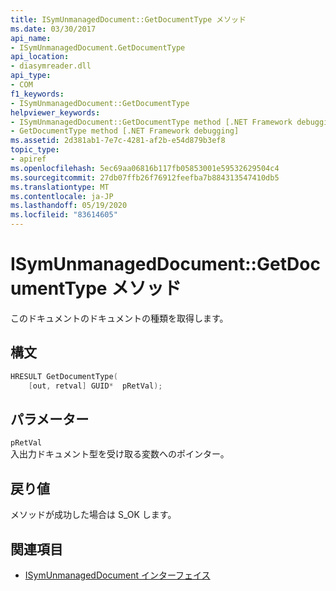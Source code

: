 ```yaml
---
title: ISymUnmanagedDocument::GetDocumentType メソッド
ms.date: 03/30/2017
api_name:
- ISymUnmanagedDocument.GetDocumentType
api_location:
- diasymreader.dll
api_type:
- COM
f1_keywords:
- ISymUnmanagedDocument::GetDocumentType
helpviewer_keywords:
- ISymUnmanagedDocument::GetDocumentType method [.NET Framework debugging]
- GetDocumentType method [.NET Framework debugging]
ms.assetid: 2d381ab1-7e7c-4281-af2b-e54d879b3ef8
topic_type:
- apiref
ms.openlocfilehash: 5ec69aa06816b117fb05853001e59532629504c4
ms.sourcegitcommit: 27db07ffb26f76912feefba7b884313547410db5
ms.translationtype: MT
ms.contentlocale: ja-JP
ms.lasthandoff: 05/19/2020
ms.locfileid: "83614605"
---
```

# <a name="isymunmanageddocumentgetdocumenttype-method"></a>ISymUnmanagedDocument::GetDocumentType メソッド
このドキュメントのドキュメントの種類を取得します。  
  
## <a name="syntax"></a>構文  
  
```cpp  
HRESULT GetDocumentType(  
    [out, retval] GUID*  pRetVal);  
```  
  
## <a name="parameters"></a>パラメーター  
 `pRetVal`  
 入出力ドキュメント型を受け取る変数へのポインター。  
  
## <a name="return-value"></a>戻り値  
 メソッドが成功した場合は S_OK します。  
  
## <a name="see-also"></a>関連項目

- [ISymUnmanagedDocument インターフェイス](isymunmanageddocument-interface.md)
